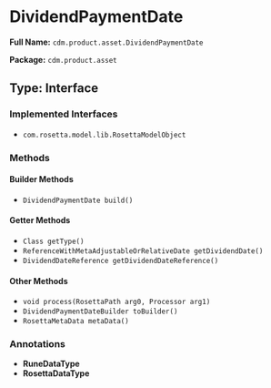 # DividendPaymentDate

**Full Name:** `cdm.product.asset.DividendPaymentDate`

**Package:** `cdm.product.asset`

## Type: Interface

### Implemented Interfaces

- `com.rosetta.model.lib.RosettaModelObject`

### Methods

#### Builder Methods

- `DividendPaymentDate build()`

#### Getter Methods

- `Class getType()`
- `ReferenceWithMetaAdjustableOrRelativeDate getDividendDate()`
- `DividendDateReference getDividendDateReference()`

#### Other Methods

- `void process(RosettaPath arg0, Processor arg1)`
- `DividendPaymentDateBuilder toBuilder()`
- `RosettaMetaData metaData()`

### Annotations

- **RuneDataType**
- **RosettaDataType**

